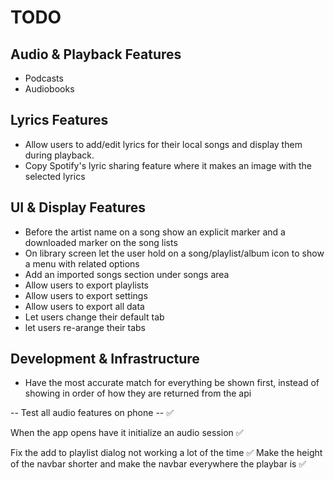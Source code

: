 # TODO

## Audio & Playback Features

- Podcasts
- Audiobooks

## Lyrics Features

- Allow users to add/edit lyrics for their local songs and display them during playback.
- Copy Spotify's lyric sharing feature where it makes an image with the selected lyrics

## UI & Display Features

- Before the artist name on a song show an explicit marker and a downloaded marker on the song lists
- On library screen let the user hold on a song/playlist/album icon to show a menu with related options
- Add an imported songs section under songs area
- Allow users to export playlists
- Allow users to export settings
- Allow users to export all data
- Let users change their default tab
- let users re-arange their tabs

## Development & Infrastructure

- Have the most accurate match for everything be shown first, instead of showing in order of how they are returned from the api

-- Test all audio features on phone -- ✅

When the app opens have it initialize an audio session ✅

Fix the add to playlist dialog not working a lot of the time ✅
Make the height of the navbar shorter and make the navbar everywhere the playbar is ✅